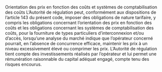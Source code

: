Orientation des prix en fonction des coûts et systèmes de comptabilisation des coûts
L’Autorité de régulation peut, conformément aux dispositions de l’article 143 du présent code, imposer des obligations de nature tarifaire, y compris les obligations concernant l’orientation des prix en fonction des coûts et les obligations concernant les systèmes de comptabilisation des coûts, pour la fourniture de types particuliers d’interconnexion et/ou d’accès, lorsqu’une analyse du marché indique que l’opérateur concerné pourrait, en l’absence de concurrence efficace, maintenir les prix à un niveau excessivement élevé ou comprimer les prix.
L’Autorité 	de 	régulation tient 	compte 	des investissements réalisés par l’opérateur et lui permet une rémunération raisonnable du capital adéquat engagé, compte tenu des risques encourus.